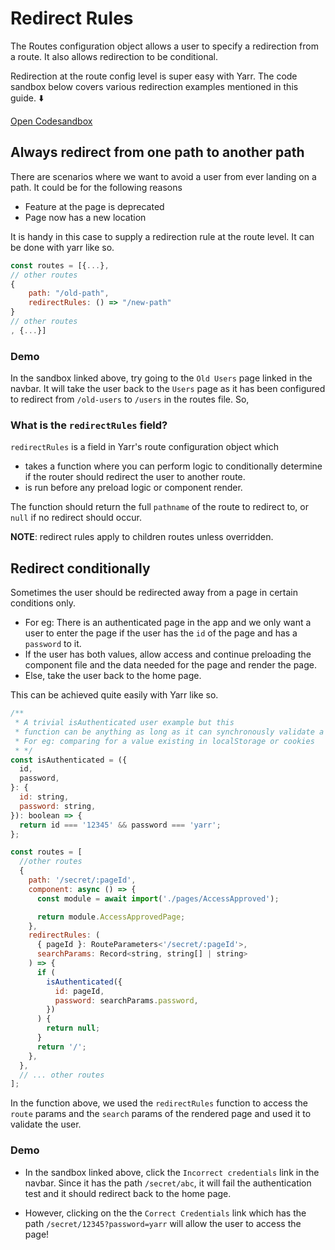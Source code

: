 # Redirect Rules

The Routes configuration object allows a user to specify a redirection from a route. It also allows redirection to be conditional.

Redirection at the route config level is super easy with Yarr. The code sandbox below covers various redirection examples mentioned in this guide. ⬇️

[Open Codesandbox](https://codesandbox.io/embed/typescript-react-yarr-redirectrules-example-m1nyu?fontsize=14&hidenavigation=1&theme=dark)

## Always redirect from one path to another path

There are scenarios where we want to avoid a user from ever landing on a path. It could be for the following reasons

- Feature at the page is deprecated
- Page now has a new location

It is handy in this case to supply a redirection rule at the route level. It can be done with yarr like so.

```jsx
const routes = [{...},
// other routes
{
    path: "/old-path",
    redirectRules: () => "/new-path"
}
// other routes
, {...}]
```

### Demo

In the sandbox linked above, try going to the `Old Users` page linked in the navbar. It will take the user back to the `Users` page as it has been configured to redirect from `/old-users` to `/users` in the routes file. So,

### What is the `redirectRules` field?

`redirectRules` is a field in Yarr's route configuration object which

- takes a function where you can perform logic to conditionally determine if the router should redirect the user to another route.
- is run before any preload logic or component render.

The function should return the full `pathname` of the route to redirect to, or `null` if no redirect should occur.

**NOTE**: redirect rules apply to children routes unless overridden.

## Redirect conditionally

Sometimes the user should be redirected away from a page in certain conditions only.

- For eg: There is an authenticated page in the app and we only want a user to enter the page if the user has the `id` of the page and has a `password` to it.
- If the user has both values, allow access and continue preloading the component file and the data needed for the page and render the page.
- Else, take the user back to the home page.

This can be achieved quite easily with Yarr like so.

```jsx
/**
 * A trivial isAuthenticated user example but this
 * function can be anything as long as it can synchronously validate a user.
 * For eg: comparing for a value existing in localStorage or cookies
 * */
const isAuthenticated = ({
  id,
  password,
}: {
  id: string,
  password: string,
}): boolean => {
  return id === '12345' && password === 'yarr';
};

const routes = [
  //other routes
  {
    path: '/secret/:pageId',
    component: async () => {
      const module = await import('./pages/AccessApproved');

      return module.AccessApprovedPage;
    },
    redirectRules: (
      { pageId }: RouteParameters<'/secret/:pageId'>,
      searchParams: Record<string, string[] | string>
    ) => {
      if (
        isAuthenticated({
          id: pageId,
          password: searchParams.password,
        })
      ) {
        return null;
      }
      return '/';
    },
  },
  // ... other routes
];
```

In the function above, we used the `redirectRules` function to access the `route` params and the `search` params of the rendered page and used it to validate the user.

### Demo

- In the sandbox linked above, click the `Incorrect credentials` link in the navbar. Since it has the path `/secret/abc`, it will fail the authentication test and it should redirect back to the home page.

- However, clicking on the the `Correct Credentials` link which has the path `/secret/12345?password=yarr` will allow the user to access the page!
